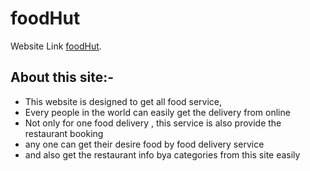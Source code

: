 # foodHut

Website Link [foodHut](https://github.com/facebook/create-react-app).

## About this site:-

* This website is designed to get all food service,
* Every people in the world can easily get the delivery from online
* Not only for one food delivery , this service is also provide the restaurant booking
* any one can get their desire food by food delivery service
* and also get the restaurant info bya categories from this site easily
